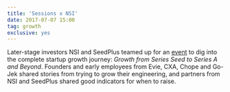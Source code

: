 ```yaml
---
title: 'Sessions x NSI'
date: 2017-07-07 15:00
tag: growth
exclusive: yes
---
```

Later-stage investors NSI and SeedPlus teamed up for an [event](https://nsixseedplussessions.eventbrite.com/) to dig into the complete startup growth journey: *Growth from Series Seed to Series A and Beyond*. Founders and early employees from Evie, CXA, Chope and Go-Jek shared stories from trying to grow their engineering, and partners from NSI and SeedPlus shared good indicators for when to raise.